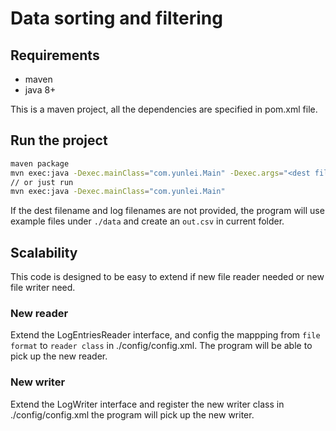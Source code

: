# Data sorting and filtering

## Requirements
* maven
* java 8+

This is a maven project, all the dependencies are specified in pom.xml file.

## Run the project
```Bash
maven package
mvn exec:java -Dexec.mainClass="com.yunlei.Main" -Dexec.args="<dest filename> <log filenames>"
// or just run
mvn exec:java -Dexec.mainClass="com.yunlei.Main"
```
If the dest filename and log filenames are not provided, the program will use example files under `./data` and create an
`out.csv` in current folder.

## Scalability

This code is designed to be easy to extend if new file reader needed or new file writer need.

### New reader
Extend the LogEntriesReader interface, and config the mappping from `file format` to `reader class` in ./config/config.xml.
The program will be able to pick up the new reader.

### New writer
Extend the LogWriter interface and register the new writer class in ./config/config.xml the program will pick up the new writer.
